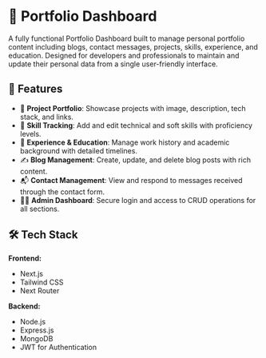# 💼 Portfolio Dashboard

A fully functional Portfolio Dashboard built to manage personal portfolio content including blogs, contact messages, projects, skills, experience, and education. Designed for developers and professionals to maintain and update their personal data from a single user-friendly interface.

## 🚀 Features

- 🧪 **Project Portfolio**: Showcase projects with image, description, tech stack, and links.
- 🧠 **Skill Tracking**: Add and edit technical and soft skills with proficiency levels.
- 🧾 **Experience & Education**: Manage work history and academic background with detailed timelines.
- ✍️ **Blog Management**: Create, update, and delete blog posts with rich content.
- 📬 **Contact Management**: View and respond to messages received through the contact form.
- 🧑‍💼 **Admin Dashboard**: Secure login and access to CRUD operations for all sections.

## 🛠️ Tech Stack

**Frontend:**
- Next.js
- Tailwind CSS
- Next Router

**Backend:**
- Node.js
- Express.js
- MongoDB
- JWT for Authentication
